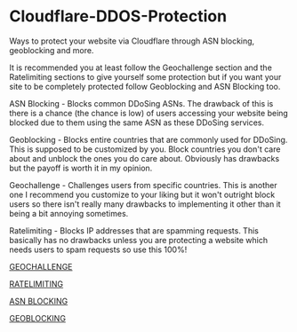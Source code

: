 # Cloudflare-DDOS-Protection
Ways to protect your website via Cloudflare through ASN blocking, geoblocking and more.

It is recommended you at least follow the Geochallenge section and the Ratelimiting sections to give yourself some protection but if you want your site to be completely protected follow Geoblocking and ASN Blocking too.




ASN Blocking - Blocks common DDoSing ASNs. The drawback of this is there is a chance (the chance is low) of users accessing your website being blocked due to them using the same ASN as these DDoSing services.

Geoblocking - Blocks entire countries that are commonly used for DDoSing. This is supposed to be customized by you. Block countries you don't care about and unblock the ones you do care about. Obviously has drawbacks but the payoff is worth it in my opinion.

Geochallenge - Challenges users from specific countries. This is another one I recommend you customize to your liking but it won't outright block users so there isn't really many drawbacks to implementing it other than it being a bit annoying sometimes.

Ratelimiting - Blocks IP addresses that are spamming requests. This basically has no drawbacks unless you are protecting a website which needs users to spam requests so use this 100%!

[GEOCHALLENGE](https://github.com/maxmoodycyber/Cloudflare-DDOS-Protection/files/9983923/Geochallenge.txt)

[RATELIMITING](https://github.com/maxmoodycyber/Cloudflare-DDOS-Protection/files/9983924/Ratelimiting.txt)

[ASN BLOCKING](https://github.com/maxmoodycyber/Cloudflare-DDOS-Protection/files/9983925/Commonly.Attacking.ASNs.txt)

[GEOBLOCKING](https://github.com/maxmoodycyber/Cloudflare-DDOS-Protection/files/9983926/Geoblocking.txt)


